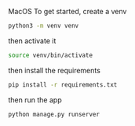 
MacOS
To get started, create a venv
```bash
python3 -m venv venv
```
 then activate it
```bash
source venv/bin/activate
```
 then install the requirements
```bash
pip install -r requirements.txt
```
 then run the app
```bash
python manage.py runserver
```

